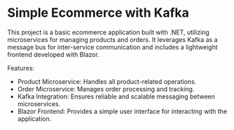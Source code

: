 # Simple Ecommerce with Kafka
This project is a basic ecommerce application built with .NET, utilizing microservices for managing products and orders. It leverages Kafka as a message bus for inter-service communication and includes a lightweight frontend developed with Blazor.

Features:
* Product Microservice: Handles all product-related operations.
* Order Microservice: Manages order processing and tracking.
* Kafka Integration: Ensures reliable and scalable messaging between microservices.
* Blazor Frontend: Provides a simple user interface for interacting with the application.
